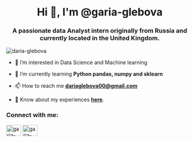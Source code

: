 <h1 align="center">Hi 👋, I'm @garia-glebova</h1>
<h3 align="center">A passionate data Analyst intern originally from Russia and currently located in the United Kingdom.</h3>

<p align="left"> <img src="https://komarev.com/ghpvc/?username=daria-glebova&label=Profile%20views&color=0e75b6&style=flat" alt="daria-glebova" /> </p>

- 👀 I’m interested in Data Science and Machine learning

- 🌱 I’m currently learning **Python pandas, numpy and sklearn**

- 📫 How to reach me **dariaglebova00@gmail.com**

- 📄 Know about my experiences [**here**](https://drive.google.com/file/d/1Uz8kgUmaEEh8CzucgUfebrv2c84r1yLN/view?usp=sharing).

<h3 align="left">Connect with me:</h3>
<p align="left">
<a href="https://linkedin.com/in/garia-glebova" target="blank"><img align="center" src="https://raw.githubusercontent.com/rahuldkjain/github-profile-readme-generator/master/src/images/icons/Social/linked-in-alt.svg" alt="garia-glebova" height="30" width="40" /></a>
<a href="https://kaggle.com/garia-glebova" target="blank"><img align="center" src="https://raw.githubusercontent.com/rahuldkjain/github-profile-readme-generator/master/src/images/icons/Social/kaggle.svg" alt="garia-glebova" height="30" width="40" /></a>
</p>

